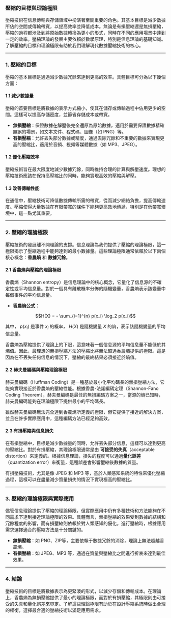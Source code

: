 ### 壓縮的目標與理論極限

壓縮技術在信息傳輸與存儲領域中扮演著至關重要的角色。其基本目標是減少數據所佔的空間或傳輸帶寬，以提高效率並降低成本。無論是有損壓縮還是無損壓縮，壓縮的過程都涉及到將原始數據轉換為更小的形式，同時在不同的應用場景中達到一定的效率。壓縮理論的發展主要依賴於數學原理，特別是信息理論的基礎知識。了解壓縮的目標和理論極限有助於我們理解現代數據壓縮技術的核心。

---

### **1. 壓縮的目標**

壓縮的基本目標是通過減少數據冗餘來達到更高的效率。具體目標可分為以下幾個方面：

#### **1.1 減少數據量**
壓縮的首要目標是將數據的表示方式縮小，使其在儲存或傳輸過程中佔用更少的空間。這樣可以提高存儲密度，並節省存儲成本或帶寬。

- **無損壓縮**：保證數據在解壓後完全還原為原始數據，適用於需要保證數據精確無誤的場景，如文本文件、程式碼、圖像（如 PNG）等。
- **有損壓縮**：允許丟失部分數據或精度，通過去除冗餘和不重要的數據來實現更高的壓縮比，適用於音頻、視頻等媒體數據（如 MP3、JPEG）。

#### **1.2 優化壓縮效率**
壓縮技術旨在最大限度地減少數據冗餘，同時維持合理的計算與解壓速度。理想的壓縮技術應該在保持高壓縮比的同時，能夠實現高效的壓縮與解壓。

#### **1.3 改善傳輸性能**
在通信中，壓縮技術可降低數據傳輸所需的帶寬，從而減少網絡負擔，提高傳輸速度。壓縮使得大量數據在有限帶寬的條件下能夠更高效地傳遞，特別是在低帶寬環境中，這一點尤其重要。

---

### **2. 壓縮的理論極限**

壓縮技術的發展離不開理論的支撐。信息理論為我們提供了壓縮的理論極限，這一極限揭示了壓縮過程中能夠達到的最小數據量。這些理論極限通常依賴於以下兩個核心概念：**香農熵** 和 **數據冗餘**。

#### **2.1 香農熵與壓縮的理論極限**

香農熵（Shannon entropy）是信息理論中的核心概念，它量化了信息源的不確定性或平均信息量。對於一個具有離散概率分佈的隨機變量，香農熵表示該變量中每個事件的平均信息量。

- **香農熵公式**：
  
  
```math
H(X) = - \sum_{i=1}^{n} p(x_i) \log_2 p(x_i)
```

  
  其中， $`p(x_i)`$  是事件  $`x_i`$  的概率， $`H(X)`$  是隨機變量  $`X`$  的熵，表示該隨機變量的平均信息量。

香農熵為壓縮提供了理論上的下限，這意味著一個信息源的平均信息量不能低於其熵值。因此，最理想的無損壓縮方法的壓縮比將無法超過香農熵提供的極限。這是因為在不丟失任何信息的情況下，壓縮的最終結果必須接近於熵值。

#### **2.2 赫夫曼編碼與壓縮理論極限**

赫夫曼編碼（Huffman Coding）是一種基於最小化平均碼長的無損壓縮方法，它能夠實現接近於香農熵的壓縮性能。根據香農-法諾編碼定理（Shannon-Fano Coding Theorem），赫夫曼編碼是最佳的無損編碼方案之一，當源的熵已知時，赫夫曼編碼能夠在理論極限下提供最小的平均碼長。

雖然赫夫曼編碼無法完全達到香農熵所定義的極限，但它提供了接近的解決方案，並且在許多實際應用中，這種編碼方法已經足夠高效。

#### **2.3 有損壓縮與信息損失**

在有損壓縮中，目標是減少數據量的同時，允許丟失部分信息，這樣可以達到更高的壓縮比。對於有損壓縮，其理論極限通常是由 **可接受的失真**（acceptable distortion）來定義的。根據信息理論，損失的程度可以通過**量化誤差**（quantization error）來衡量，這種誤差會影響壓縮後數據的質量。

有損壓縮技術，尤其是像 JPEG 和 MP3 等，基於人類感知系統的特性來優化壓縮過程，這樣可以在盡量減少質量損失的情況下實現極高的壓縮比。

---

### **3. 壓縮的理論極限與實際應用**

儘管信息理論提供了壓縮的理論極限，但實際應用中仍有多種技術和方法能夠在不同需求下達到接近理論極限的效果。具體而言，無損壓縮的效果受到數據的結構和冗餘程度的影響，而有損壓縮則依賴於對人類感知的優化。進行壓縮時，根據應用需求選擇適合的壓縮方法是十分關鍵的。

- **無損壓縮**：如 PNG、ZIP等，主要依賴于數據冗餘的消除，理論上無法超越香農熵。
- **有損壓縮**：如 JPEG、MP3 等，通過在質量與壓縮比之間進行折衷來達到最佳效果。

---

### **4. 結論**

壓縮技術的目標是將數據表示為更緊湊的形式，以減少存儲和傳輸成本。在理論上，香農熵為無損壓縮提供了最小的理論極限，而對於有損壓縮，其極限則由可接受的失真和量化誤差來界定。了解這些理論極限有助於在設計壓縮系統時做出合理的權衡，選擇最合適的壓縮技術以滿足應用需求。